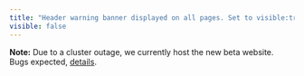 ```yaml
---
title: "Header warning banner displayed on all pages. Set to visible:true to display a warning everywhere."
visible: false
---
```


**Note:** Due to a cluster outage, we currently host the new beta website. Bugs expected, [details](/blog/outage_january_21.md).
